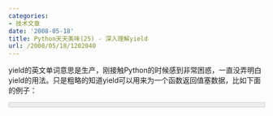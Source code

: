 ```yaml
---
categories:
- 技术文章
date: '2008-05-18'
title: Python天天美味(25) - 深入理解yield
url: /2008/05/18/1202040
---
```



yield的英文单词意思是生产，刚接触Python的时候感到非常困惑，一直没弄明白yield的用法。只是粗略的知道yield可以用来为一个函数返回值塞数据，比如下面的例子：

<div style="border: 1px solid #cccccc; padding: 4px 5px 4px 4px; background-color: #eeeeee; font-size: 13px; width: 98%;"><!--

Code highlighting produced by Actipro CodeHighlighter (freeware)

http://www.CodeHighlighter.com/

--><span style="color: #0000ff;">def</span><span style="color: #000000;">&nbsp;addlist(alist):

&nbsp;&nbsp;&nbsp;&nbsp;</span><span style="color: #0000ff;">for</span><span style="color: #000000;">&nbsp;i&nbsp;</span><span style="color: #0000ff;">in</span><span style="color: #000000;">&nbsp;alist:

&nbsp;&nbsp;&nbsp;&nbsp;&nbsp;&nbsp;&nbsp;&nbsp;</span><span style="color: #0000ff;">yield</span><span style="color: #000000;">&nbsp;i&nbsp;</span><span style="color: #000000;">+</span><span style="color: #000000;">&nbsp;</span><span style="color: #000000;">1</span></div>
取出alist的每一项，然后把i + 1塞进去。然后通过调用取出每一项：

<div style="border: 1px solid #cccccc; padding: 4px 5px 4px 4px; background-color: #eeeeee; font-size: 13px; width: 98%;"><!--

Code highlighting produced by Actipro CodeHighlighter (freeware)

http://www.CodeHighlighter.com/

--><span style="color: #000000;">alist&nbsp;</span><span style="color: #000000;">=</span><span style="color: #000000;">&nbsp;[</span><span style="color: #000000;">1</span><span style="color: #000000;">,&nbsp;</span><span style="color: #000000;">2</span><span style="color: #000000;">,&nbsp;</span><span style="color: #000000;">3</span><span style="color: #000000;">,&nbsp;</span><span style="color: #000000;">4</span><span style="color: #000000;">]

</span><span style="color: #0000ff;">for</span><span style="color: #000000;">&nbsp;x&nbsp;</span><span style="color: #0000ff;">in</span><span style="color: #000000;">&nbsp;addlist(alist):

&nbsp;&nbsp;&nbsp;&nbsp;</span><span style="color: #0000ff;">print</span><span style="color: #000000;">&nbsp;x,</span></div>
这的确是yield应用的一个例子，但是，看过limodou的文章《[2.5版yield之学习心得](http://blog.donews.com/limodou/archive/2006/09/04/1028747.aspx)》，并自己反复体验后，对yield有了一个全新的理解。

### 
1. 包含yield的函数

假如你看到某个函数包含了yield，这意味着这个函数已经是一个Generator，它的执行会和其他普通的函数有很多不同。比如下面的简单的函数：

<div style="border: 1px solid #cccccc; padding: 4px 5px 4px 4px; background-color: #eeeeee; font-size: 13px; width: 98%;"><!--

Code highlighting produced by Actipro CodeHighlighter (freeware)

http://www.CodeHighlighter.com/

--><span style="color: #0000ff;">def</span><span style="color: #000000;">&nbsp;h():

&nbsp;&nbsp;&nbsp;&nbsp;</span><span style="color: #0000ff;">print</span><span style="color: #000000;">&nbsp;</span><span style="color: #800000;">'</span><span style="color: #800000;">To&nbsp;be&nbsp;brave</span><span style="color: #800000;">'</span><span style="color: #000000;">

&nbsp;&nbsp;&nbsp;&nbsp;</span><span style="color: #0000ff;">yield</span><span style="color: #000000;">&nbsp;</span><span style="color: #000000;">5</span><span style="color: #000000;">

h()</span></div>
可以看到，调用h()之后，print 语句并没有执行！这就是yield，那么，如何让print 语句执行呢？这就是后面要讨论的问题，通过后面的讨论和学习，就会明白yield的工作原理了。

### 
2. yield是一个表达式

Python2.5以前，yield是一个语句，但现在2.5中，yield是一个表达式(Expression)，比如：

<div style="border: 1px solid #cccccc; padding: 4px 5px 4px 4px; background-color: #eeeeee; font-size: 13px; width: 98%;"><!--

Code highlighting produced by Actipro CodeHighlighter (freeware)

http://www.CodeHighlighter.com/

--><span style="color: #000000;">m&nbsp;</span><span style="color: #000000;">=</span><span style="color: #000000;">&nbsp;</span><span style="color: #0000ff;">yield</span><span style="color: #000000;">&nbsp;</span><span style="color: #000000;">5</span></div>
表达式(yield 5)的返回值将赋值给m，所以，认为 m = 5 是错误的。那么如何获取(yield 5)的返回值呢？需要用到后面要介绍的send(msg)方法。

### 
3. 透过next()语句看原理

现在，我们来揭晓yield的工作原理。我们知道，我们上面的h()被调用后并没有执行，因为它有yield表达式，因此，我们通过next()语句让它执行。next()语句将恢复Generator执行，并直到下一个yield表达式处。比如：

<div style="border: 1px solid #cccccc; padding: 4px 5px 4px 4px; background-color: #eeeeee; font-size: 13px; width: 98%;"><!--

Code highlighting produced by Actipro CodeHighlighter (freeware)

http://www.CodeHighlighter.com/

--><span style="color: #0000ff;">def</span><span style="color: #000000;">&nbsp;h():

&nbsp;&nbsp;&nbsp;&nbsp;</span><span style="color: #0000ff;">print</span><span style="color: #000000;">&nbsp;</span><span style="color: #800000;">'</span><span style="color: #800000;">Wen&nbsp;Chuan</span><span style="color: #800000;">'</span><span style="color: #000000;">

&nbsp;&nbsp;&nbsp;&nbsp;</span><span style="color: #0000ff;">yield</span><span style="color: #000000;">&nbsp;</span><span style="color: #000000;">5</span><span style="color: #000000;">

&nbsp;&nbsp;&nbsp;&nbsp;</span><span style="color: #0000ff;">print</span><span style="color: #000000;">&nbsp;</span><span style="color: #800000;">'</span><span style="color: #800000;">Fighting!</span><span style="color: #800000;">'</span><span style="color: #000000;">

c&nbsp;</span><span style="color: #000000;">=</span><span style="color: #000000;">&nbsp;h()

c.next()</span></div>
c.next()调用后，h()开始执行，直到遇到yield 5，因此输出结果：

Wen Chuan

当我们再次调用c.next()时，会继续执行，直到找到下一个yield表达式。由于后面没有yield了，因此会拋出异常：

<div style="border: 1px solid #cccccc; padding: 4px 5px 4px 4px; background-color: #eeeeee; font-size: 13px; width: 98%;"><!--

Code highlighting produced by Actipro CodeHighlighter (freeware)

http://www.CodeHighlighter.com/

--><span style="color: #000000;">Wen&nbsp;Chuan

Fighting!

Traceback&nbsp;(most&nbsp;recent&nbsp;call&nbsp;last):

&nbsp;&nbsp;File&nbsp;</span><span style="color: #800000;">"</span><span style="color: #800000;">/home/evergreen/Codes/yidld.py</span><span style="color: #800000;">"</span><span style="color: #000000;">,&nbsp;line&nbsp;</span><span style="color: #000000;">11</span><span style="color: #000000;">,&nbsp;</span><span style="color: #0000ff;">in</span><span style="color: #000000;">&nbsp;</span><span style="color: #000000;">&lt;</span><span style="color: #000000;">module</span><span style="color: #000000;">&gt;</span><span style="color: #000000;">

&nbsp;&nbsp;&nbsp;&nbsp;c.next()

StopIteration</span></div>

### 4. send(msg) 与 next()

了解了next()如何让包含yield的函数执行后，我们再来看另外一个非常重要的函数send(msg)。其实next()和send()在一定意义上作用是相似的，区别是send()可以传递yield表达式的值进去，而next()不能传递特定的值，只能传递None进去。因此，我们可以看做

c.next() 和 c.send(None) 作用是一样的。

来看这个例子：

<div style="border: 1px solid #cccccc; padding: 4px 5px 4px 4px; background-color: #eeeeee; font-size: 13px; width: 98%;"><!--

Code highlighting produced by Actipro CodeHighlighter (freeware)

http://www.CodeHighlighter.com/

--><span style="color: #0000ff;">def</span><span style="color: #000000;">&nbsp;h():

&nbsp;&nbsp;&nbsp;&nbsp;</span><span style="color: #0000ff;">print</span><span style="color: #000000;">&nbsp;</span><span style="color: #800000;">'</span><span style="color: #800000;">Wen&nbsp;Chuan</span><span style="color: #800000;">'</span><span style="color: #000000;">,

&nbsp;&nbsp;&nbsp;&nbsp;m&nbsp;</span><span style="color: #000000;">=</span><span style="color: #000000;">&nbsp;</span><span style="color: #0000ff;">yield</span><span style="color: #000000;">&nbsp;</span><span style="color: #000000;">5</span><span style="color: #000000;">&nbsp;&nbsp;</span><span style="color: #008000;">#</span><span style="color: #008000;">&nbsp;Fighting!</span><span style="color: #008000;">

</span><span style="color: #000000;">&nbsp;&nbsp;&nbsp;&nbsp;</span><span style="color: #0000ff;">print</span><span style="color: #000000;">&nbsp;m

&nbsp;&nbsp;&nbsp;&nbsp;d&nbsp;</span><span style="color: #000000;">=</span><span style="color: #000000;">&nbsp;</span><span style="color: #0000ff;">yield</span><span style="color: #000000;">&nbsp;</span><span style="color: #000000;">12</span><span style="color: #000000;">

&nbsp;&nbsp;&nbsp;&nbsp;</span><span style="color: #0000ff;">print</span><span style="color: #000000;">&nbsp;</span><span style="color: #800000;">'</span><span style="color: #800000;">We&nbsp;are&nbsp;together!</span><span style="color: #800000;">'</span><span style="color: #000000;">

c&nbsp;</span><span style="color: #000000;">=</span><span style="color: #000000;">&nbsp;h()

c.next()&nbsp;&nbsp;</span><span style="color: #008000;">#</span><span style="color: #008000;">相当于c.send(None)</span><span style="color: #008000;">

</span><span style="color: #000000;">c.send(</span><span style="color: #800000;">'</span><span style="color: #800000;">Fighting!</span><span style="color: #800000;">'</span><span style="color: #000000;">)&nbsp;&nbsp;</span><span style="color: #008000;">#</span><span style="color: #008000;">(yield&nbsp;5)表达式被赋予了'Fighting!'</span></div>
输出的结果为：

Wen Chuan Fighting!

需要提醒的是，第一次调用时，请使用next()语句或是send(None)，不能使用send发送一个非None的值，否则会出错的，因为没有yield语句来接收这个值。

### 
5. send(msg) 与 next()的返回值

send(msg) 和 next()是有返回值的，它们的返回值很特殊，返回的是下一个yield表达式的参数。比如yield 5，则返回 5 。到这里，是不是明白了一些什么东西？本文第一个例子中，通过for i in alist 遍历 Generator，其实是每次都调用了alist.Next()，而每次alist.Next()的返回值正是yield的参数，即我们开始认为被压进去的东东。我们再延续上面的例子：

<div style="border: 1px solid #cccccc; padding: 4px 5px 4px 4px; background-color: #eeeeee; font-size: 13px; width: 98%;"><!--

Code highlighting produced by Actipro CodeHighlighter (freeware)

http://www.CodeHighlighter.com/

--><span style="color: #0000ff;">def</span><span style="color: #000000;">&nbsp;h():

&nbsp;&nbsp;&nbsp;&nbsp;</span><span style="color: #0000ff;">print</span><span style="color: #000000;">&nbsp;</span><span style="color: #800000;">'</span><span style="color: #800000;">Wen&nbsp;Chuan</span><span style="color: #800000;">'</span><span style="color: #000000;">,

&nbsp;&nbsp;&nbsp;&nbsp;m&nbsp;</span><span style="color: #000000;">=</span><span style="color: #000000;">&nbsp;</span><span style="color: #0000ff;">yield</span><span style="color: #000000;">&nbsp;</span><span style="color: #000000;">5</span><span style="color: #000000;">&nbsp;&nbsp;</span><span style="color: #008000;">#</span><span style="color: #008000;">&nbsp;Fighting!</span><span style="color: #008000;">

</span><span style="color: #000000;">&nbsp;&nbsp;&nbsp;&nbsp;</span><span style="color: #0000ff;">print</span><span style="color: #000000;">&nbsp;m

&nbsp;&nbsp;&nbsp;&nbsp;d&nbsp;</span><span style="color: #000000;">=</span><span style="color: #000000;">&nbsp;</span><span style="color: #0000ff;">yield</span><span style="color: #000000;">&nbsp;</span><span style="color: #000000;">12</span><span style="color: #000000;">

&nbsp;&nbsp;&nbsp;&nbsp;</span><span style="color: #0000ff;">print</span><span style="color: #000000;">&nbsp;</span><span style="color: #800000;">'</span><span style="color: #800000;">We&nbsp;are&nbsp;together!</span><span style="color: #800000;">'</span><span style="color: #000000;">

c&nbsp;</span><span style="color: #000000;">=</span><span style="color: #000000;">&nbsp;h()

m&nbsp;</span><span style="color: #000000;">=</span><span style="color: #000000;">&nbsp;c.next()&nbsp;&nbsp;</span><span style="color: #008000;">#</span><span style="color: #008000;">m&nbsp;获取了yield&nbsp;5&nbsp;的参数值&nbsp;5</span><span style="color: #008000;">

</span><span style="color: #000000;">d&nbsp;</span><span style="color: #000000;">=</span><span style="color: #000000;">&nbsp;c.send(</span><span style="color: #800000;">'</span><span style="color: #800000;">Fighting!</span><span style="color: #800000;">'</span><span style="color: #000000;">)&nbsp;&nbsp;</span><span style="color: #008000;">#</span><span style="color: #008000;">d&nbsp;获取了yield&nbsp;12&nbsp;的参数值12</span><span style="color: #008000;">

</span><span style="color: #0000ff;">print</span><span style="color: #000000;">&nbsp;</span><span style="color: #800000;">'</span><span style="color: #800000;">We&nbsp;will&nbsp;never&nbsp;forget&nbsp;the&nbsp;date</span><span style="color: #800000;">'</span><span style="color: #000000;">,&nbsp;m,&nbsp;</span><span style="color: #800000;">'</span><span style="color: #800000;">.</span><span style="color: #800000;">'</span><span style="color: #000000;">,&nbsp;d</span></div>
输出结果：

Wen Chuan Fighting!

We will never forget the date 5 . 12

### 
6. throw() 与 close()中断 Generator

中断Generator是一个非常灵活的技巧，可以通过throw抛出一个GeneratorExit异常来终止Generator。Close()方法作用是一样的，其实内部它是调用了throw(GeneratorExit)的。我们看：

<div style="border: 1px solid #cccccc; padding: 4px 5px 4px 4px; background-color: #eeeeee; font-size: 13px; width: 98%;"><!--

Code highlighting produced by Actipro CodeHighlighter (freeware)

http://www.CodeHighlighter.com/

--><span style="color: #0000ff;">def</span><span style="color: #000000;">&nbsp;close(self):

&nbsp;&nbsp;&nbsp;&nbsp;</span><span style="color: #0000ff;">try</span><span style="color: #000000;">:

&nbsp;&nbsp;&nbsp;&nbsp;&nbsp;&nbsp;&nbsp;&nbsp;self.throw(GeneratorExit)

&nbsp;&nbsp;&nbsp;&nbsp;</span><span style="color: #0000ff;">except</span><span style="color: #000000;">&nbsp;(GeneratorExit,&nbsp;StopIteration):

&nbsp;&nbsp;&nbsp;&nbsp;&nbsp;&nbsp;&nbsp;&nbsp;</span><span style="color: #0000ff;">pass</span><span style="color: #000000;">

&nbsp;&nbsp;&nbsp;&nbsp;</span><span style="color: #0000ff;">else</span><span style="color: #000000;">:

&nbsp;&nbsp;&nbsp;&nbsp;&nbsp;&nbsp;&nbsp;&nbsp;</span><span style="color: #0000ff;">raise</span><span style="color: #000000;">&nbsp;RuntimeError(</span><span style="color: #800000;">"</span><span style="color: #800000;">generator&nbsp;ignored&nbsp;GeneratorExit</span><span style="color: #800000;">"</span><span style="color: #000000;">)

</span><span style="color: #008000;">#</span><span style="color: #008000;">&nbsp;Other&nbsp;exceptions&nbsp;are&nbsp;not&nbsp;caught</span></div>
因此，当我们调用了close()方法后，再调用next()或是send(msg)的话会抛出一个异常：

<div style="border: 1px solid #cccccc; padding: 4px 5px 4px 4px; background-color: #eeeeee; font-size: 13px; width: 98%;"><!--

Code highlighting produced by Actipro CodeHighlighter (freeware)

http://www.CodeHighlighter.com/

--><span style="color: #000000;">Traceback&nbsp;(most&nbsp;recent&nbsp;call&nbsp;last):

&nbsp;&nbsp;File&nbsp;</span><span style="color: #800000;">"</span><span style="color: #800000;">/home/evergreen/Codes/yidld.py</span><span style="color: #800000;">"</span><span style="color: #000000;">,&nbsp;line&nbsp;</span><span style="color: #000000;">14</span><span style="color: #000000;">,&nbsp;</span><span style="color: #0000ff;">in</span><span style="color: #000000;">&nbsp;</span><span style="color: #000000;">&lt;</span><span style="color: #000000;">module</span><span style="color: #000000;">&gt;</span><span style="color: #000000;">

&nbsp;&nbsp;&nbsp;&nbsp;d&nbsp;</span><span style="color: #000000;">=</span><span style="color: #000000;">&nbsp;c.send(</span><span style="color: #800000;">'</span><span style="color: #800000;">Fighting!</span><span style="color: #800000;">'</span><span style="color: #000000;">)&nbsp;&nbsp;</span><span style="color: #008000;">#</span><span style="color: #008000;">d&nbsp;获取了yield&nbsp;12&nbsp;的参数值12</span><span style="color: #008000;">

</span><span style="color: #000000;">StopIteration</span></div>

注：以上观点属于本人的个人理解，如有偏差请批评指正。谢谢！

&nbsp;

#### [Python  天天美味系列（总）](http://www.cnblogs.com/coderzh/archive/2008/07/08/pythoncookbook.html)
<p>[Python    天天美味(23) - enumerate遍历数组](http://www.cnblogs.com/coderzh/archive/2008/05/17/1201509.html) 
  
[Python    天天美味(24) - 初始化多维数组](http://www.cnblogs.com/coderzh/archive/2008/05/18/1201993.html) &nbsp;
  
[Python    天天美味(25) - 深入理解yield](http://www.cnblogs.com/coderzh/archive/2008/05/18/1202040.html) &nbsp;
  
[Python    天天美味(26) - __getattr__与__setattr__](http://www.cnblogs.com/coderzh/archive/2008/05/25/1206931.html) &nbsp;
  
[Python    天天美味(27) - 网络编程起步(Socket发送消息)](http://www.cnblogs.com/coderzh/archive/2008/06/07/1215607.html) &nbsp;
...
</p>